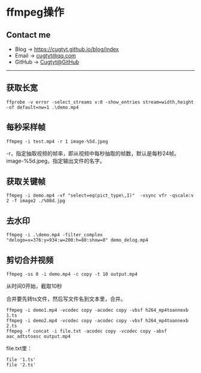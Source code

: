 # ffmpeg操作

## Contact me

* Blog -> <https://cugtyt.github.io/blog/index>
* Email -> <cugtyt@qq.com>
* GitHub -> [Cugtyt@GitHub](https://github.com/Cugtyt)

---

## 获取长宽

```
ffprobe -v error -select_streams v:0 -show_entries stream=width,height -of default=nw=1 .\demo.mp4
```

## 每秒采样帧

```
ffmpeg -i test.mp4 -r 1 image-%5d.jpeg
```
-r，指定抽取视频的帧率，即从视频中每秒抽取的帧数，默认是每秒24帧。
image-%5d.jpeg，指定输出文件的名字。


## 获取关键帧

```
ffmpeg -i demo.mp4 -vf "select=eq(pict_type\,I)"  -vsync vfr -qscale:v 2 -f image2 ./%08d.jpg
```

## 去水印

```
ffmpeg -i .\demo.mp4 -filter_complex "delogo=x=376:y=934:w=200:h=80:show=0" demo_delog.mp4
```

## 剪切合并视频

```
ffmpeg -ss 0 -i demo.mp4 -c copy -t 10 output.mp4
```

从时间0开始，截取10秒

合并要先转ts文件，然后写文件名到文本里，合并。

```
ffmpeg -i demo1.mp4 -vcodec copy -acodec copy -vbsf h264_mp4toannexb 1.ts 
ffmpeg -i demo2.mp4 -vcodec copy -acodec copy -vbsf h264_mp4toannexb 2.ts 
ffmpeg -f concat -i file.txt -acodec copy -vcodec copy -absf aac_adtstoasc output.mp4
```

file.txt里：

```
file '1.ts'
file '2.ts'
```